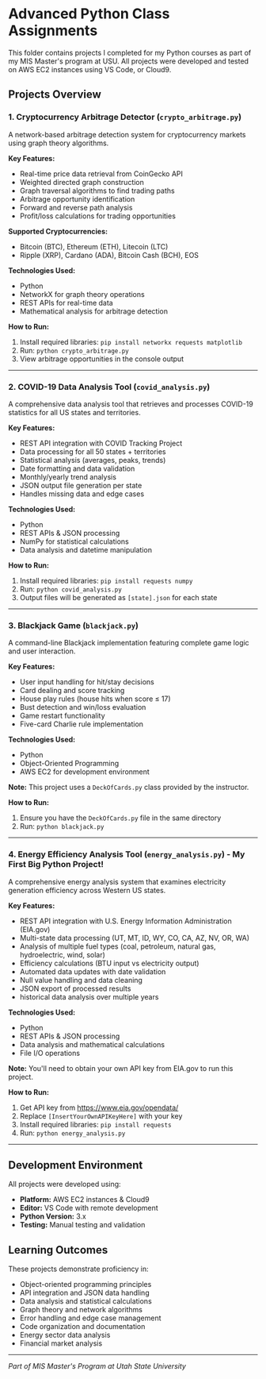 # Advanced Python Class Assignments

This folder contains projects I completed for my Python courses as part of my MIS Master's program at USU. All projects were developed and tested on AWS EC2 instances using VS Code, or Cloud9.

## Projects Overview

### 1. Cryptocurrency Arbitrage Detector (`crypto_arbitrage.py`)

A network-based arbitrage detection system for cryptocurrency markets using graph theory algorithms.

**Key Features:**
- Real-time price data retrieval from CoinGecko API
- Weighted directed graph construction
- Graph traversal algorithms to find trading paths
- Arbitrage opportunity identification
- Forward and reverse path analysis
- Profit/loss calculations for trading opportunities

**Supported Cryptocurrencies:**
- Bitcoin (BTC), Ethereum (ETH), Litecoin (LTC)
- Ripple (XRP), Cardano (ADA), Bitcoin Cash (BCH), EOS

**Technologies Used:**
- Python
- NetworkX for graph theory operations
- REST APIs for real-time data
- Mathematical analysis for arbitrage detection

**How to Run:**
1. Install required libraries: `pip install networkx requests matplotlib`
2. Run: `python crypto_arbitrage.py`
3. View arbitrage opportunities in the console output

---

### 2. COVID-19 Data Analysis Tool (`covid_analysis.py`)

A comprehensive data analysis tool that retrieves and processes COVID-19 statistics for all US states and territories.

**Key Features:**
- REST API integration with COVID Tracking Project
- Data processing for all 50 states + territories
- Statistical analysis (averages, peaks, trends)
- Date formatting and data validation
- Monthly/yearly trend analysis
- JSON output file generation per state
- Handles missing data and edge cases

**Technologies Used:**
- Python
- REST APIs & JSON processing
- NumPy for statistical calculations
- Data analysis and datetime manipulation

**How to Run:**
1. Install required libraries: `pip install requests numpy`
2. Run: `python covid_analysis.py`
3. Output files will be generated as `[state].json` for each state

---

### 3. Blackjack Game (`blackjack.py`)

A command-line Blackjack implementation featuring complete game logic and user interaction.

**Key Features:**
- User input handling for hit/stay decisions
- Card dealing and score tracking
- House play rules (house hits when score ≤ 17)
- Bust detection and win/loss evaluation
- Game restart functionality
- Five-card Charlie rule implementation

**Technologies Used:**
- Python
- Object-Oriented Programming
- AWS EC2 for development environment

**Note:** This project uses a `DeckOfCards.py` class provided by the instructor.

**How to Run:**
1. Ensure you have the `DeckOfCards.py` file in the same directory
2. Run: `python blackjack.py`

---

### 4. Energy Efficiency Analysis Tool (`energy_analysis.py`) - My First Big Python Project!

A comprehensive energy analysis system that examines electricity generation efficiency across Western US states.

**Key Features:**
- REST API integration with U.S. Energy Information Administration (EIA.gov)
- Multi-state data processing (UT, MT, ID, WY, CO, CA, AZ, NV, OR, WA)
- Analysis of multiple fuel types (coal, petroleum, natural gas, hydroelectric, wind, solar)
- Efficiency calculations (BTU input vs electricity output)
- Automated data updates with date validation
- Null value handling and data cleaning
- JSON export of processed results
- historical data analysis over multiple years

**Technologies Used:**
- Python
- REST APIs & JSON processing
- Data analysis and mathematical calculations
- File I/O operations

**Note:** You'll need to obtain your own API key from EIA.gov to run this project.

**How to Run:**
1. Get API key from https://www.eia.gov/opendata/
2. Replace `[InsertYourOwnAPIKeyHere]` with your key
3. Install required libraries: `pip install requests`
4. Run: `python energy_analysis.py`

---

## Development Environment

All projects were developed using:
- **Platform:** AWS EC2 instances & Cloud9
- **Editor:** VS Code with remote development
- **Python Version:** 3.x
- **Testing:** Manual testing and validation

## Learning Outcomes

These projects demonstrate proficiency in:
- Object-oriented programming principles
- API integration and JSON data handling
- Data analysis and statistical calculations
- Graph theory and network algorithms
- Error handling and edge case management
- Code organization and documentation
- Energy sector data analysis
- Financial market analysis

---

*Part of MIS Master's Program at Utah State University*
